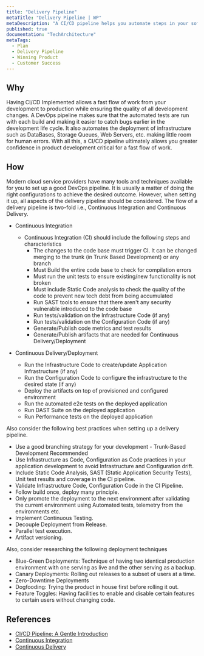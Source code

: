 ```yaml
---
title: "Delivery Pipeline"
metaTitle: "Delivery Pipeline | WP"
metaDescription: "A CI/CD pipeline helps you automate steps in your software delivery process, such as initiating code builds, static code analysis, running automated tests, and deploying to a staging or production environment."
published: true
documentation: "TechArchitecture"
metaTags:
  - Plan
  - Delivery Pipeline
  - Winning Product
  - Customer Success
---
```



## Why
Having CI/CD Implemented allows a fast flow of work from your development to production while ensuring the quality of all development changes. A DevOps pipeline makes sure that the automated tests are run with each build and making it easier to catch bugs earlier in the development life cycle. It also automates the deployment of infrastructure such as DataBases, Storage Queues, Web Servers, etc. making little room for human errors. With all this, a CI/CD pipeline ultimately allows you greater confidence in product development critical for a fast flow of work.


## How
Modern cloud service providers have many tools and techniques available for you to set up a good DevOps pipeline. It is usually a matter of doing the right configurations to achieve the desired outcome. However, when setting it up, all aspects of the delivery pipeline should be considered. The flow of a delivery pipeline is two-fold i.e., Continuous Integration and Continuous Delivery.

- Continuous Integration
  - Continuous Integration (CI) should include the following steps and characteristics
    - The changes to the code base must trigger CI. It can be changed merging to the trunk (in Trunk Based Development) or any branch
    - Must Build the entire code base to check for compilation errors
    - Must run the unit tests to ensure existing/new functionality is not broken
    - Must include Static Code analysis to check the quality of the code to prevent new tech debt from being accumulated
    - Run SAST tools to ensure that there aren't any security vulnerable introduced to the code base
    - Run tests/validation on the Infrastructure Code (if any)
    - Run tests/validation on the Configuration Code (if any)
    - Generate/Publish code metrics and test results
    - Generate/Publish artifacts that are needed for Continuous Delivery/Deployment

- Continuous Delivery/Deployment
  - Run the Infrastructure Code to create/update Application Infrastructure (if any)
  - Run the Configuration Code to configure the infrastructure to the desired state (if any)
  - Deploy the artifacts on top of provisioned and configured environment
  - Run the automated e2e tests on the deployed application
  - Run DAST Suite on the deployed application
  - Run Performance tests on the deployed application

Also consider the following best practices when setting up a delivery pipeline.
- Use a good branching strategy for your development - Trunk-Based Development Recommended
- Use Infrastructure as Code, Configuration as Code practices in your application development to avoid Infrastructure and Configuration drift.
- Include Static Code Analysis, SAST (Static Application Security Tests), Unit test results and coverage in the CI pipeline.
- Validate Infrastructure Code, Configuration Code in the CI Pipeline.
- Follow build once, deploy many principle.
- Only promote the deployment to the next environment after validating the current environment using Automated tests, telemetry from the environments etc.
- Implement Continuous Testing.
- Decouple Deployment from Release.
- Parallel test execution.
- Artifact versioning.

Also, consider researching the following deployment techniques
- Blue-Green Deployments: Technique of having two identical production environment with one serving as live and the other serving as a backup.
- Canary Deployments: Rolling out releases to a subset of users at a time.
- Zero-Downtime Deployments
- Dogfooding: Trying the product in house first before rolling it out.
- Feature Toggles: Having facilities to enable and disable certain features to certain users without changing code.


## References
- [CI/CD Pipeline: A Gentle Introduction](https://semaphoreci.com/blog/cicd-pipeline)
- [Continuous Integration](https://en.wikipedia.org/wiki/Continuous_integration)
- [Continuous Delivery](https://en.wikipedia.org/wiki/Continuous_delivery)
